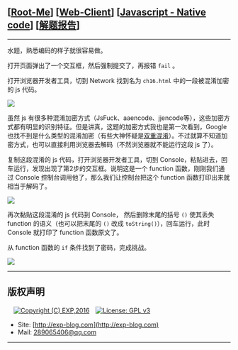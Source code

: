 ## [[Root-Me](https://www.root-me.org/)] [[Web-Client](https://www.root-me.org/en/Challenges/Web-Client/)] [[Javascript - Native code](https://www.root-me.org/en/Challenges/Web-Client/Javascript-Native-code)] [[解题报告](http://exp-blog.com/2019/01/13/pid-2914/)]

------

水题，熟悉编码的样子就很容易做。

打开页面弹出了一个交互框，然后强制提交了，再报错 `fail` 。

打开浏览器开发者工具，切到 Network 找到名为 `ch16.html` 中的一段被混淆加密的 js 代码。

![](https://github.com/lyy289065406/CTF-Solving-Reports/blob/master/rootme/Web-Client/%5B07%5D%20%5B15P%5D%20Javascript%20-%20Native%20code/imgs/01.png)

虽然 js 有很多种混淆加密方式（JsFuck、aaencode、jjencode等），这些加密方式都有明显的识别特征。但是讲真，这题的加密方式我也是第一次看到，Google也找不到是什么类型的混淆加密（有些大神怀疑是[双重混淆](https://www.hackthissite.org/forums/viewtopic.php?f=28&t=11279)）。不过就算不知道加密方式，也可以直接利用浏览器去解码（不然浏览器就不能运行这段 js 了）。

复制这段混淆的 js 代码，打开浏览器开发者工具，切到 Console，粘贴进去，回车运行，发现出现了第2步的交互框。说明这是一个 function 函数，刚刚我们通过 Console 控制台调用他了，那么我们让控制台把这个 function 函数打印出来就相当于解码了。

![](https://github.com/lyy289065406/CTF-Solving-Reports/blob/master/rootme/Web-Client/%5B07%5D%20%5B15P%5D%20Javascript%20-%20Native%20code/imgs/02.png)

再次黏贴这段混淆的 js 代码到 Console， 然后删除末尾的括号 `()` 使其丢失 function 的语义（也可以把末尾的 `()` 改成 `toString()`），回车运行，此时 Console 就打印了 function 函数原文了。

从 function 函数的 `if` 条件找到了密码，完成挑战。

![](https://github.com/lyy289065406/CTF-Solving-Reports/blob/master/rootme/Web-Client/%5B07%5D%20%5B15P%5D%20Javascript%20-%20Native%20code/imgs/03.png)

------

## 版权声明

　[![Copyright (C) EXP,2016](https://img.shields.io/badge/Copyright%20(C)-EXP%202016-blue.svg)](http://exp-blog.com)　[![License: GPL v3](https://img.shields.io/badge/License-GPL%20v3-blue.svg)](https://www.gnu.org/licenses/gpl-3.0)
  

- Site: [http://exp-blog.com](http://exp-blog.com) 
- Mail: <a href="mailto:289065406@qq.com?subject=[EXP's Github]%20Your%20Question%20（请写下您的疑问）&amp;body=What%20can%20I%20help%20you?%20（需要我提供什么帮助吗？）">289065406@qq.com</a>


------
